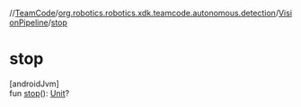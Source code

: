 //[TeamCode](../../../index.md)/[org.robotics.robotics.xdk.teamcode.autonomous.detection](../index.md)/[VisionPipeline](index.md)/[stop](stop.md)

# stop

[androidJvm]\
fun [stop](stop.md)(): [Unit](https://kotlinlang.org/api/latest/jvm/stdlib/kotlin/-unit/index.html)?
